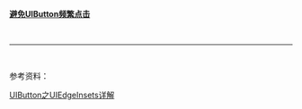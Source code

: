 **[避免UIButton频繁点击](https://juejin.cn/post/6899057632716750855)**


<br/>

***
<br/>


参考资料：

[UIButton之UIEdgeInsets详解](https://www.jianshu.com/p/b4cb35c41bf0)

